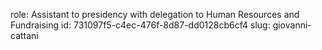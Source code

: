 role: Assistant to presidency with delegation to Human Resources and Fundraising
id: 731097f5-c4ec-476f-8d87-dd0128cb6cf4
slug: giovanni-cattani
